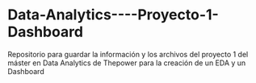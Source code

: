 # Data-Analytics----Proyecto-1-Dashboard
Repositorio para guardar la información y los archivos del proyecto 1 del máster en Data Analytics de Thepower para la creación de un EDA y un Dashboard 
